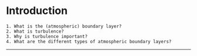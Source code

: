 # Introduction

```{admonition} Questions to be answered in this chapter
1. What is the (atmospheric) boundary layer?
2. What is turbulence?
3. Why is turbulence important?
4. What are the different types of atmospheric boundary layers?
```



---


